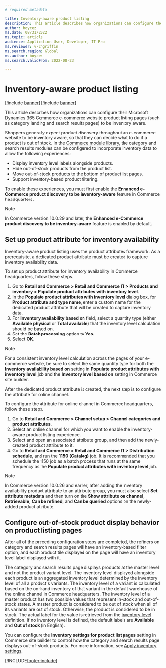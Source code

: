 ```yaml
---
# required metadata

title: Inventory-aware product listing
description: This article describes how organizations can configure their Microsoft Dynamics 365 Commerce e-commerce website product listing pages to be inventory aware.
author: boycez
ms.date: 08/31/2022
ms.topic: article
audience: Application User, Developer, IT Pro
ms.reviewer: v-chgriffin
ms.search.region: Global
ms.author: boycez
ms.search.validFrom: 2022-08-23

---
```


# Inventory-aware product listing

[!include [banner](../includes/banner.md)]
[!include [banner](../includes/preview-banner.md)]

This article describes how organizations can configure their Microsoft Dynamics 365 Commerce e-commerce website product listing pages (such as category landing and search results pages) to be inventory aware.

Shoppers generally expect product discovery throughout an e-commerce website to be inventory aware, so that they can decide what to do if a product is out of stock. In the [Commerce module library](starter-kit-overview.md), the category and search results modules can be configured to incorporate inventory data to allow the following experiences:

- Display inventory level labels alongside products.
- Hide out-of-stock products from the product list.
- Move out-of-stock products to the bottom of product list pages.
- Support inventory-based product filtering.

To enable these experiences, you must first enable the **Enhanced e-Commerce product discovery to be inventory-aware** feature in Commerce headquarters.

> [!NOTE]
> In Commerce version 10.0.29 and later, the **Enhanced e-Commerce product discovery to be inventory-aware** feature is enabled by default.

## Set up product attribute for inventory availability

Inventory-aware product listing uses the product attributes framework. As a prerequisite, a dedicated product attribute must be created to capture inventory availability data. 

To set up product attribute for inventory availability in Commerce headquarters, follow these steps.

1. Go to **Retail and Commerce \> Retail and Commerce IT \> Products and inventory \> Populate product attributes with inventory level**.
1. In the **Populate product attributes with inventory level** dialog box, for **Product attribute and type name**, enter a custom name for the dedicated product attribute that will be created to capture inventory data.
1. For **Inventory availability based on** field, select a quantity type (either **Available physical** or **Total available**) that the inventory level calculation should be based on.
1. Set the **Batch processing** option to **Yes**.
1. Select **OK**.

> [!NOTE]
> For a consistent inventory level calculation across the pages of your e-commerce website, be sure to select the same quantity type for both the **Inventory availability based on** setting in **Populate product attributes with inventory level** job and the **Inventory level based on** setting in Commerce site builder.

After the dedicated product attribute is created, the next step is to configure the attribute for online channel. 

To configure the attribute for online channel in Commerce headquarters, follow these steps.

1. Go to **Retail and Commerce \> Channel setup \> Channel categories and product attributes**.
1. Select an online channel for which you want to enable the inventory-aware product listing experience.
1. Select and open an associated attribute group, and then add the newly-created product attribute to it.
1. Go to **Retail and Commerce \> Retail and Commerce IT \> Distribution schedule**, and run the **1150 (Catalog)** job. It is recommended that you schedule the 1150 job as a batch process that runs at the same frequency as the **Populate product attributes with inventory level** job.

> [!NOTE]
> In Commerce version 10.0.26 and earlier, after adding the inventory availability product attribute to an attribute group, you must also select **Set attribute metadata** and then turn on the **Show attribute on channel**, **Retrievable**, **Can be refined**, and **Can be queried** options on the newly-added product attribute.

## Configure out-of-stock product display behavior on product listing pages

After all of the preceding configuration steps are completed, the refiners on category and search results pages will have an inventory-based filter option, and each product tile displayed on the page will have an inventory level label displayed with it. 

The category and search results page displays products at the master level and not the product variant level. The inventory level displayed alongside each product is an aggregated inventory level determined by the inventory level of all a product's variants. The inventory level of a variant is calculated based on the on-hand inventory of that variant in the default warehouse of the online channel in Commerce headquarters. The inventory level of a master product has two possible values that represent in-stock and out-of-stock states. A master product is considered to be out of stock when all of its variants are out of stock. Otherwise, the product is considered to be in stock. The actual label for the value is retrieved from the [inventory level](inventory-buffers-levels.md) definition. If no inventory level is defined, the default labels are **Available** and **Out of stock** (in English).

You can configure the **Inventory settings for product list pages** setting in Commerce site builder to control how the category and search results page displays out-of-stock products. For more information, see [Apply inventory settings](inventory-settings.md).

[!INCLUDE[footer-include](../includes/footer-banner.md)]
